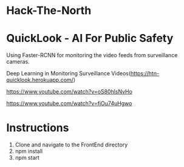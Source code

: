 # Hack-The-North
# QuickLook - AI For Public Safety #

Using Faster-RCNN for monitoring the video feeds from surveillance cameras. 

Deep Learning in Monitoring Surveillance Videos(https://htn-quicklook.herokuapp.com/)

https://www.youtube.com/watch?v=oS80hlsNvHo

https://www.youtube.com/watch?v=fjOu74uHgwo

# Instructions

1. Clone and navigate to the FrontEnd directory
2. npm install
3. npm start
